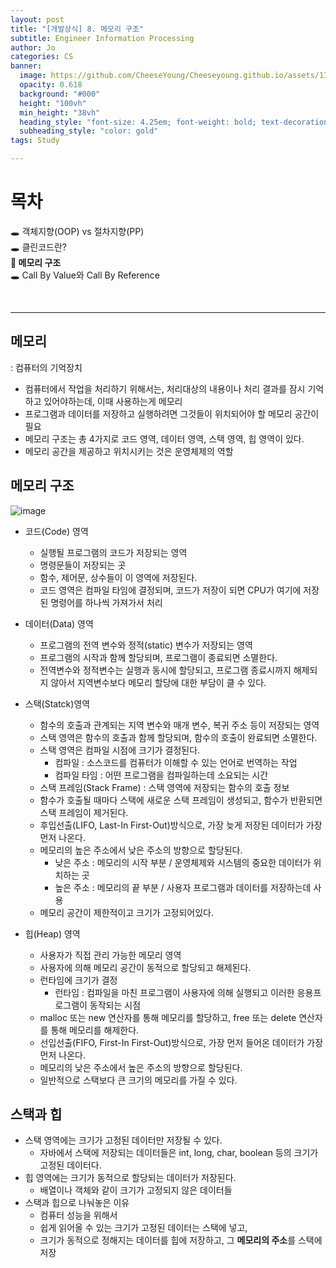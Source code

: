 ```yaml
---
layout: post
title: "[개발상식] 8. 메모리 구조"
subtitle: Engineer Information Processing
author: Jo
categories: CS
banner:
  image: https://github.com/CheeseYoung/Cheeseyoung.github.io/assets/132384527/15b18aee-c979-4ada-a3da-0a897c7c4126
  opacity: 0.618
  background: "#000"
  height: "100vh"
  min_height: "38vh"
  heading_style: "font-size: 4.25em; font-weight: bold; text-decoration: underline"
  subheading_style: "color: gold"
tags: Study

---
```


# 목차
🕳 객체지향(OOP) vs 절차지향(PP) <br>
🕳 클린코드란? <br>
📌<b> 메모리 구조 </b> <br>
🕳 Call By Value와 Call By Reference <br>

<br>
<hr>

## 메모리
: 컴퓨터의 기억장치
- 컴퓨터에서 작업을 처리하기 위해서는, 처리대상의 내용이나 처리 결과를 잠시 기억하고 있어야하는데, 이때 사용하는게 메모리
- 프로그램과 데이터를 저장하고 실행하려면 그것들이 위치되어야 할 메모리 공간이 필요
- 메모리 구조는 총 4가지로 코드 영역, 데이터 영역, 스택 영역, 힙 영역이 있다.
- 메모리 공간을 제공하고 위치시키는 것은 운영체제의 역할

## 메모리 구조
![image](https://github.com/CheeseYoung/Cheeseyoung.github.io/assets/132384527/15b18aee-c979-4ada-a3da-0a897c7c4126)

- 코드(Code) 영역
  - 실행될 프로그램의 코드가 저장되는 영역
  - 명령문들이 저장되는 곳
  - 함수, 제어문, 상수들이 이 영역에 저장된다.
  - 코드 영역은 컴파일 타임에 결정되며, 코드가 저장이 되면 CPU가 여기에 저장된 명령어를 하나씩 가져가서 처리

- 데이터(Data) 영역
  - 프로그램의 전역 변수와 정적(static) 변수가 저장되는 영역
  - 프로그램의 시작과 함께 할당되며, 프로그램이 종료되면 소멸한다.
  - 전역변수와 정적변수는 실행과 동시에 할당되고, 프로그램 종료시까지 해제되지 않아서 지역변수보다 메모리 할당에 대한 부담이 클 수 있다.

- 스택(Statck)영역
  - 함수의 호출과 관계되는 지역 변수와 매개 변수, 복귀 주소 등이 저장되는 영역
  - 스택 영역은 함수의 호출과 함께 할당되며, 함수의 호출이 완료되면 소멸한다.
  - 스택 영역은 컴파일 시점에 크기가 결정된다.
    - 컴파일 : 소스코드를 컴퓨터가 이해할 수 있는 언어로 번역하는 작업
    - 컴파일 타임 : 어떤 프로그램을 컴파일하는데 소요되는 시간
  - 스택 프레임(Stack Frame) : 스택 영역에 저장되는 함수의 호출 정보
  - 함수가 호출될 때마다 스택에 새로운 스택 프레임이 생성되고, 함수가 반환되면 스택 프레임이 제거된다.
  - 후입선출(LIFO, Last-In First-Out)방식으로, 가장 늦게 저장된 데이터가 가장 먼저 나온다.
  - 메모리의 높은 주소에서 낮은 주소의 방향으로 할당된다.
    - 낮은 주소 : 메모리의 시작 부분 / 운영체제와 시스템의 중요한 데이터가 위치하는 곳
    - 높은 주소 : 메모리의 끝 부분 / 사용자 프로그램과 데이터를 저장하는데 사용
  - 메모리 공간이 제한적이고 크기가 고정되어있다.

- 힙(Heap) 영역
  - 사용자가 직접 관리 가능한 메모리 영역
  - 사용자에 의해 메모리 공간이 동적으로 할당되고 해제된다.
  - 런타임에 크기가 결정
    - 런타임 : 컴파일을 마친 프로그램이 사용자에 의해 실행되고 이러한 응용프로그램이 동작되는 시점
  - malloc 또는 new 연산자를 통해 메모리를 할당하고, free 또는 delete 연산자를 통해 메모리를 해제한다.
  - 선입선출(FIFO, First-In First-Out)방식으로, 가장 먼저 들어온 데이터가 가장 먼저 나온다.
  - 메모리의 낮은 주소에서 높은 주소의 방향으로 할당된다.
  - 일반적으로 스택보다 큰 크기의 메모리를 가질 수 있다.

  


## 스택과 힙
- 스택 영역에는 크기가 고정된 데이터만 저장될 수 있다.
  - 자바에서 스택에 저장되는 데이터들은 int, long, char, boolean 등의 크기가 고정된 데이터다.
- 힙 영역에는 크기가 동적으로 할당되는 데이터가 저장된다.
  - 배열이나 객체와 같이 크기가 고정되지 않은 데이터들
- 스택과 힙으로 나눠놓은 이유
  - 컴퓨터 성능을 위해서
  - 쉽게 읽어올 수 있는 크기가 고정된 데이터는 스택에 넣고,
  - 크기가 동적으로 정해지는 데이터를 힙에 저장하고, 그 <b>메모리의 주소</b>를 스택에 저장


    




















